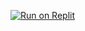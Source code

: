 [![Run on Replit](https://raw.githubusercontent.com/BinBashBanana/deploy-buttons/master/buttons/remade/replit.svg)](https://replit.com/github/GODDAMNBOI/gdash)
